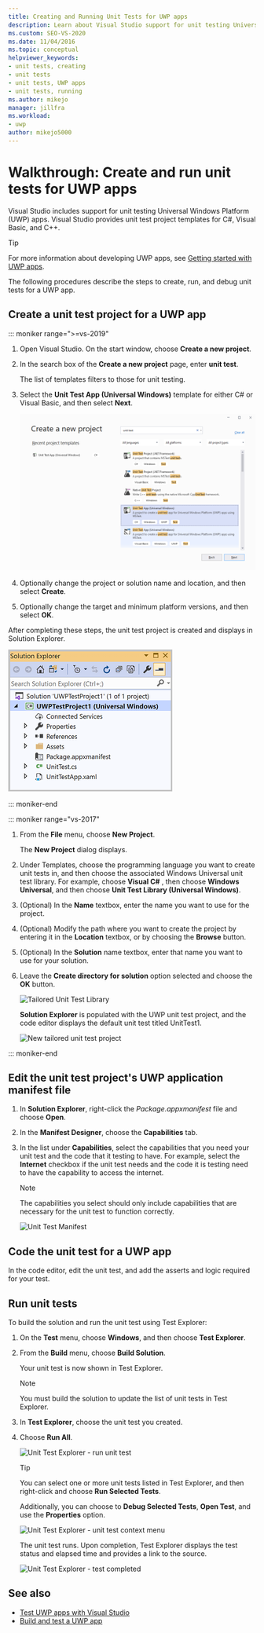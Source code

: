 ```yaml
---
title: Creating and Running Unit Tests for UWP apps
description: Learn about Visual Studio support for unit testing Universal Windows Platform apps. Visual Studio provides unit test templates for C#, Visual Basic, and C++.
ms.custom: SEO-VS-2020
ms.date: 11/04/2016
ms.topic: conceptual
helpviewer_keywords:
- unit tests, creating
- unit tests
- unit tests, UWP apps
- unit tests, running
ms.author: mikejo
manager: jillfra
ms.workload:
- uwp
author: mikejo5000
---
```

# Walkthrough: Create and run unit tests for UWP apps

Visual Studio includes support for unit testing Universal Windows Platform (UWP) apps. Visual Studio provides unit test project templates for C#, Visual Basic, and C++.

> [!TIP]
> For more information about developing UWP apps, see [Getting started with UWP apps](/windows/uwp/get-started/).

The following procedures describe the steps to create, run, and debug unit tests for a UWP app.

## Create a unit test project for a UWP app

::: moniker range=">=vs-2019"

1. Open Visual Studio. On the start window, choose **Create a new project**.

2. In the search box of the **Create a new project** page, enter **unit test**.

   The list of templates filters to those for unit testing.

3. Select the **Unit Test App (Universal Windows)** template for either C# or Visual Basic, and then select **Next**.

   ![Create new UWP unit test app in Visual Studio](media/vs-2019/new-uwp-unit-test-app.png)

4. Optionally change the project or solution name and location, and then select **Create**.

5. Optionally change the target and minimum platform versions, and then select **OK**.

After completing these steps, the unit test project is created and displays in Solution Explorer.

![UWP unit test project in Solution Explorer](media/vs-2019/uwp-unit-test-project-solution-explorer.png)

::: moniker-end

::: moniker range="vs-2017"

1. From the **File** menu, choose **New Project**.

   The **New Project** dialog displays.

2. Under Templates, choose the programming language you want to create unit tests in, and then choose the associated Windows Universal unit test library. For example, choose **Visual C#** , then choose **Windows Universal**, and then choose **Unit Test Library (Universal Windows)**.

3. (Optional) In the **Name** textbox, enter the name you want to use for the project.

4. (Optional) Modify the path where you want to create the project by entering it in the **Location** textbox, or by choosing the **Browse** button.

5. (Optional) In the **Solution** name textbox, enter that name you want to use for your solution.

6. Leave the **Create directory for solution** option selected and choose the **OK** button.

   ![Tailored Unit Test Library](../test/media/unit_test_win8_1.png)

   **Solution Explorer** is populated with the UWP unit test project, and the code editor displays the default unit test titled UnitTest1.

   ![New tailored unit test project](../test/media/unit_test_win8_unittestexplorer_newprojectcreated.png)

::: moniker-end

## Edit the unit test project's UWP application manifest file

1. In **Solution Explorer**, right-click the *Package.appxmanifest* file and choose **Open**.

2. In the **Manifest Designer**, choose the **Capabilities** tab.

3. In the list under **Capabilities**, select the capabilities that you need your unit test and the code that it testing to have. For example, select the **Internet** checkbox if the unit test needs and the code it is testing need to have the capability to access the internet.

   > [!NOTE]
   > The capabilities you select should only include capabilities that are necessary for the unit test to function correctly.

   ![Unit Test Manifest](../test/media/unit_test_win8_.png)

## Code the unit test for a UWP app

In the code editor, edit the unit test, and add the asserts and logic required for your test.

## Run unit tests

To build the solution and run the unit test using Test Explorer:

1. On the **Test** menu, choose **Windows**, and then choose **Test Explorer**.

2. From the **Build** menu, choose **Build Solution**.

   Your unit test is now shown in Test Explorer.

   > [!NOTE]
   > You must build the solution to update the list of unit tests in Test Explorer.

3. In **Test Explorer**, choose the unit test you created.

4. Choose **Run All**.

   ![Unit Test Explorer &#45; run unit test](../test/media/unit_test_win8_unittestexplorer_contextmenurun.png)

   > [!TIP]
   > You can select one or more unit tests listed in Test Explorer, and then right-click and choose **Run Selected Tests**.
   >
   > Additionally, you can choose to **Debug Selected Tests**, **Open Test**, and use the **Properties** option.
   >
   > ![Unit Test Explorer &#45; unit test context menu](../test/media/unit_test_win8_unittestexplorer_contextmenu.png)

   The unit test runs. Upon completion, Test Explorer displays the test status and elapsed time and provides a link to the source.

   ![Unit Test Explorer &#45; test completed](../test/media/unit_test_win8_unittestexplorer_done.png)

## See also

- [Test UWP apps with Visual Studio](../test/unit-test-your-code.md)
- [Build and test a UWP app](/azure/devops/pipelines/apps/windows/universal?tabs=vsts)
